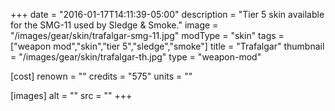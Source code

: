+++
date = "2016-01-17T14:11:39-05:00"
description = "Tier 5 skin available for the SMG-11 used by Sledge & Smoke."
image = "/images/gear/skin/trafalgar-smg-11.jpg"
modType = "skin"
tags = ["weapon mod","skin","tier 5","sledge","smoke"]
title = "Trafalgar"
thumbnail = "/images/gear/skin/trafalgar-th.jpg"
type = "weapon-mod"

[cost]
  renown = ""
  credits = "575"
  units = ""

[images]
  alt = ""
  src = ""
+++
